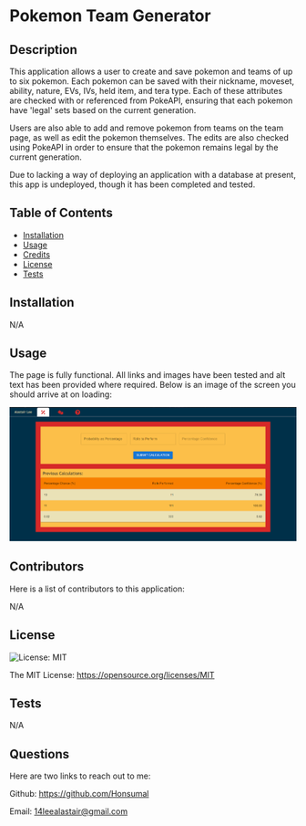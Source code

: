 # Pokemon Team Generator

## Description

This application allows a user to create and save pokemon and teams of up to six pokemon. Each pokemon can be saved with their nickname, moveset, ability, nature, EVs, IVs, held item, and tera type. Each of these attributes are checked with or referenced from PokeAPI, ensuring that each pokemon have 'legal' sets based on the current generation.

Users are also able to add and remove pokemon from teams on the team page, as well as edit the pokemon themselves. The edits are also checked using PokeAPI in order to ensure that the pokemon remains legal by the current generation.

Due to lacking a way of deploying an application with a database at present, this app is undeployed, though it has been completed and tested.


## Table of Contents

- [Installation](#installation)
- [Usage](#usage)
- [Credits](#credits)
- [License](#license)
- [Tests](#tests)

## Installation

N/A

## Usage

The page is fully functional. All links and images have been tested and alt text has been provided where required. Below is an image of the screen you should arrive at on loading:

![finished-webpage](./public/finished-webpage.png)

## Contributors

Here is a list of contributors to this application:

N/A

## License

![License: MIT](https://img.shields.io/badge/License-MIT-yellow.svg)

The MIT License: https://opensource.org/licenses/MIT

## Tests

N/A

## Questions

Here are two links to reach out to me:

Github: https://github.com/Honsumal

Email: 14leealastair@gmail.com